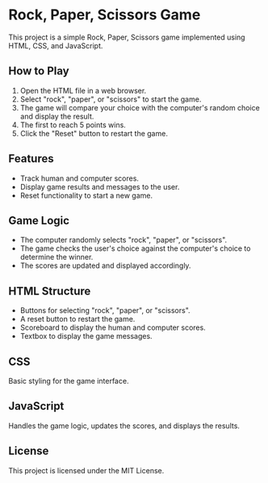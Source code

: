 # Rock, Paper, Scissors Game

This project is a simple Rock, Paper, Scissors game implemented using HTML, CSS, and JavaScript.

## How to Play

1. Open the HTML file in a web browser.
2. Select "rock", "paper", or "scissors" to start the game.
3. The game will compare your choice with the computer's random choice and display the result.
4. The first to reach 5 points wins.
5. Click the "Reset" button to restart the game.

## Features

-   Track human and computer scores.
-   Display game results and messages to the user.
-   Reset functionality to start a new game.

## Game Logic

-   The computer randomly selects "rock", "paper", or "scissors".
-   The game checks the user's choice against the computer's choice to determine the winner.
-   The scores are updated and displayed accordingly.

## HTML Structure

-   Buttons for selecting "rock", "paper", or "scissors".
-   A reset button to restart the game.
-   Scoreboard to display the human and computer scores.
-   Textbox to display the game messages.

## CSS

Basic styling for the game interface.

## JavaScript

Handles the game logic, updates the scores, and displays the results.

## License

This project is licensed under the MIT License.
